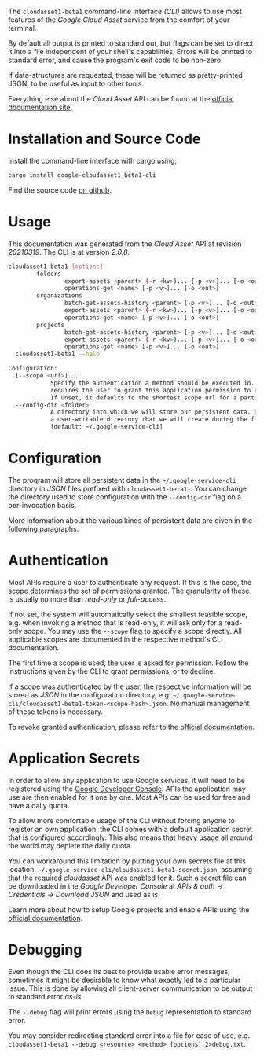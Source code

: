 <!---
DO NOT EDIT !
This file was generated automatically from 'src/mako/cli/README.md.mako'
DO NOT EDIT !
-->
The `cloudasset1-beta1` command-line interface *(CLI)* allows to use most features of the *Google Cloud Asset* service from the comfort of your terminal.

By default all output is printed to standard out, but flags can be set to direct it into a file independent of your shell's
capabilities. Errors will be printed to standard error, and cause the program's exit code to be non-zero.

If data-structures are requested, these will be returned as pretty-printed JSON, to be useful as input to other tools.

Everything else about the *Cloud Asset* API can be found at the
[official documentation site](https://cloud.google.com/asset-inventory/docs/quickstart).

# Installation and Source Code

Install the command-line interface with cargo using:

```bash
cargo install google-cloudasset1_beta1-cli
```

Find the source code [on github](https://github.com/Byron/google-apis-rs/tree/main/gen/cloudasset1_beta1-cli).

# Usage

This documentation was generated from the *Cloud Asset* API at revision *20210319*. The CLI is at version *2.0.8*.

```bash
cloudasset1-beta1 [options]
        folders
                export-assets <parent> (-r <kv>)... [-p <v>]... [-o <out>]
                operations-get <name> [-p <v>]... [-o <out>]
        organizations
                batch-get-assets-history <parent> [-p <v>]... [-o <out>]
                export-assets <parent> (-r <kv>)... [-p <v>]... [-o <out>]
                operations-get <name> [-p <v>]... [-o <out>]
        projects
                batch-get-assets-history <parent> [-p <v>]... [-o <out>]
                export-assets <parent> (-r <kv>)... [-p <v>]... [-o <out>]
                operations-get <name> [-p <v>]... [-o <out>]
  cloudasset1-beta1 --help

Configuration:
  [--scope <url>]...
            Specify the authentication a method should be executed in. Each scope
            requires the user to grant this application permission to use it.
            If unset, it defaults to the shortest scope url for a particular method.
  --config-dir <folder>
            A directory into which we will store our persistent data. Defaults to
            a user-writable directory that we will create during the first invocation.
            [default: ~/.google-service-cli]

```

# Configuration

The program will store all persistent data in the `~/.google-service-cli` directory in *JSON* files prefixed with `cloudasset1-beta1-`.  You can change the directory used to store configuration with the `--config-dir` flag on a per-invocation basis.

More information about the various kinds of persistent data are given in the following paragraphs.

# Authentication

Most APIs require a user to authenticate any request. If this is the case, the [scope][scopes] determines the 
set of permissions granted. The granularity of these is usually no more than *read-only* or *full-access*.

If not set, the system will automatically select the smallest feasible scope, e.g. when invoking a
method that is read-only, it will ask only for a read-only scope. 
You may use the `--scope` flag to specify a scope directly. 
All applicable scopes are documented in the respective method's CLI documentation.

The first time a scope is used, the user is asked for permission. Follow the instructions given 
by the CLI to grant permissions, or to decline.

If a scope was authenticated by the user, the respective information will be stored as *JSON* in the configuration
directory, e.g. `~/.google-service-cli/cloudasset1-beta1-token-<scope-hash>.json`. No manual management of these tokens
is necessary.

To revoke granted authentication, please refer to the [official documentation][revoke-access].

# Application Secrets

In order to allow any application to use Google services, it will need to be registered using the 
[Google Developer Console][google-dev-console]. APIs the application may use are then enabled for it
one by one. Most APIs can be used for free and have a daily quota.

To allow more comfortable usage of the CLI without forcing anyone to register an own application, the CLI
comes with a default application secret that is configured accordingly. This also means that heavy usage
all around the world may deplete the daily quota.

You can workaround this limitation by putting your own secrets file at this location: 
`~/.google-service-cli/cloudasset1-beta1-secret.json`, assuming that the required *cloudasset* API 
was enabled for it. Such a secret file can be downloaded in the *Google Developer Console* at 
*APIs & auth -> Credentials -> Download JSON* and used as is.

Learn more about how to setup Google projects and enable APIs using the [official documentation][google-project-new].


# Debugging

Even though the CLI does its best to provide usable error messages, sometimes it might be desirable to know
what exactly led to a particular issue. This is done by allowing all client-server communication to be 
output to standard error *as-is*.

The `--debug` flag will print errors using the `Debug` representation to standard error.

You may consider redirecting standard error into a file for ease of use, e.g. `cloudasset1-beta1 --debug <resource> <method> [options] 2>debug.txt`.


[scopes]: https://developers.google.com/+/api/oauth#scopes
[revoke-access]: http://webapps.stackexchange.com/a/30849
[google-dev-console]: https://console.developers.google.com/
[google-project-new]: https://developers.google.com/console/help/new/